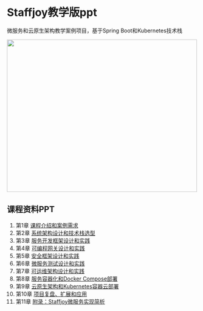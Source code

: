 # Staffjoy教学版ppt
微服务和云原生架构教学案例项目，基于Spring Boot和Kubernetes技术栈

<img src="doc/images/bobo_promote.jpg" width="500" height="400">

## 课程资料PPT
1. 第1章 [课程介绍和案例需求](doc/ppts/Chapter_01.pdf)
2. 第2章 [系统架构设计和技术栈选型](doc/ppts/Chapter_02.pdf)
3. 第3章 [服务开发框架设计和实践](doc/ppts/Chapter_03.pdf)
4. 第4章 [可编程网关设计和实践](doc/ppts/Chapter_04.pdf)
5. 第5章 [安全框架设计和实践](doc/ppts/Chapter_05.pdf)
6. 第6章 [微服务测试设计和实践](doc/ppts/Chapter_06.pdf)
7. 第7章 [可运维架构设计和实践](doc/ppts/Chapter_07.pdf)
8. 第8章 [服务容器化和Docker Compose部署](doc/ppts/Chapter_08.pdf)
9. 第9章 [云原生架构和Kubernetes容器云部署](doc/ppts/Chapter_09.pdf)
10. 第10章 [项目复盘、扩展和应用](doc/ppts/Chapter_10.pdf)
11. 第11章 [附录：Staffjoy微服务实现简析](doc/ppts/Chapter_11.pdf)

